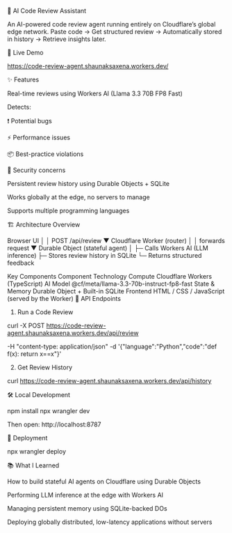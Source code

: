 🤖 AI Code Review Assistant

An AI-powered code review agent running entirely on Cloudflare’s global edge network.
Paste code → Get structured review → Automatically stored in history → Retrieve insights later.

🚀 Live Demo

https://code-review-agent.shaunaksaxena.workers.dev/

✨ Features

Real-time reviews using Workers AI (Llama 3.3 70B FP8 Fast)

Detects:

❗ Potential bugs

⚡ Performance issues

📦 Best-practice violations

🔐 Security concerns

Persistent review history using Durable Objects + SQLite

Works globally at the edge, no servers to manage

Supports multiple programming languages

🏗 Architecture Overview

Browser UI
│
│ POST /api/review
▼
Cloudflare Worker (router)
│
│ forwards request
▼
Durable Object (stateful agent)
│
├─ Calls Workers AI (LLM inference)
├─ Stores review history in SQLite
└─ Returns structured feedback

Key Components
Component	Technology
Compute	Cloudflare Workers (TypeScript)
AI Model	@cf/meta/llama-3.3-70b-instruct-fp8-fast
State & Memory	Durable Object + Built-in SQLite
Frontend	HTML / CSS / JavaScript (served by the Worker)
🧠 API Endpoints
1) Run a Code Review

curl -X POST https://code-review-agent.shaunaksaxena.workers.dev/api/review

-H "content-type: application/json"
-d '{"language":"Python","code":"def f(x): return x==x"}'

2) Get Review History

curl https://code-review-agent.shaunaksaxena.workers.dev/api/history

🛠 Local Development

npm install
npx wrangler dev

Then open:
http://localhost:8787

🚀 Deployment

npx wrangler deploy

📚 What I Learned

How to build stateful AI agents on Cloudflare using Durable Objects

Performing LLM inference at the edge with Workers AI

Managing persistent memory using SQLite-backed DOs

Deploying globally distributed, low-latency applications without servers
